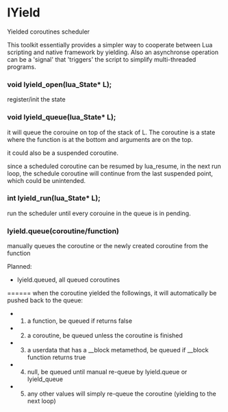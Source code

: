 lYield
======

Yielded coroutines scheduler

This toolkit essentially provides a simpler way to cooperate between Lua scripting and native framework by yielding. Also
an asynchronse operation can be a 'signal' that 'triggers' the script to simplify multi-threaded programs.

### void lyield_open(lua_State* L);
register/init the state

### void lyield_queue(lua_State* L);

it will queue the corouine on top of the stack of L. The coroutine is a state where the function is at the bottom and arguments are on the top.

it could also be a suspended coroutine.

since a scheduled coroutine can be resumed by lua_resume, in the next run loop, the schedule coroutine will continue from the last suspended point,
which could be unintended.

### int lyield_run(lua_State* L);

run the scheduler until every corouine in the queue is in pending.

### lyield.queue(coroutine/function)
manually queues the coroutine or the newly created coroutine from the function

Planned:
* lyield.queued, all queued coroutines

======
when the coroutine yielded the followings, it will automatically be pushed back to the queue:

* 1. a function, be queued if returns false
* 2. a coroutine, be queued unless the coroutine is finished
* 3. a userdata that has a __block metamethod, be queued if __block function returns true
* 4. null, be queued until manual re-queue by lyield.queue or lyield_queue
* 5. any other values will simply re-queue the coroutine (yielding to the next loop)
